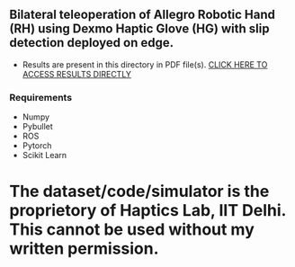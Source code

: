 ## Bilateral teleoperation of Allegro Robotic Hand (RH) using Dexmo Haptic Glove (HG) with slip detection deployed on edge.

- Results are present in this directory in PDF file(s). [CLICK HERE TO ACCESS RESULTS DIRECTLY](https://github.com/muneebpandith/Haptic-Simulator/blob/main/Results_DoctoralSymposium_AIMLSYSTEMS2022.pdf)


### Requirements
- Numpy
- Pybullet
- ROS
- Pytorch
- Scikit Learn


# The dataset/code/simulator is the proprietory of Haptics Lab, IIT Delhi. This cannot be used without my written permission.
